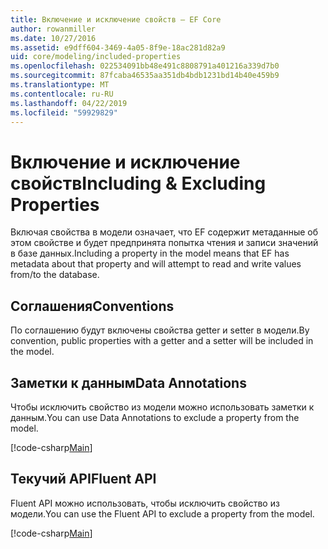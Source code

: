 ```yaml
---
title: Включение и исключение свойств — EF Core
author: rowanmiller
ms.date: 10/27/2016
ms.assetid: e9dff604-3469-4a05-8f9e-18ac281d82a9
uid: core/modeling/included-properties
ms.openlocfilehash: 022534091bb48e491c8808791a401216a339d7b0
ms.sourcegitcommit: 87fcaba46535aa351db4bdb1231bd14b40e459b9
ms.translationtype: MT
ms.contentlocale: ru-RU
ms.lasthandoff: 04/22/2019
ms.locfileid: "59929829"
---
```

# <a name="including--excluding-properties"></a><span data-ttu-id="bd874-102">Включение и исключение свойств</span><span class="sxs-lookup"><span data-stu-id="bd874-102">Including & Excluding Properties</span></span>

<span data-ttu-id="bd874-103">Включая свойства в модели означает, что EF содержит метаданные об этом свойстве и будет предпринята попытка чтения и записи значений в базе данных.</span><span class="sxs-lookup"><span data-stu-id="bd874-103">Including a property in the model means that EF has metadata about that property and will attempt to read and write values from/to the database.</span></span>

## <a name="conventions"></a><span data-ttu-id="bd874-104">Соглашения</span><span class="sxs-lookup"><span data-stu-id="bd874-104">Conventions</span></span>

<span data-ttu-id="bd874-105">По соглашению будут включены свойства getter и setter в модели.</span><span class="sxs-lookup"><span data-stu-id="bd874-105">By convention, public properties with a getter and a setter will be included in the model.</span></span>

## <a name="data-annotations"></a><span data-ttu-id="bd874-106">Заметки к данным</span><span class="sxs-lookup"><span data-stu-id="bd874-106">Data Annotations</span></span>

<span data-ttu-id="bd874-107">Чтобы исключить свойство из модели можно использовать заметки к данным.</span><span class="sxs-lookup"><span data-stu-id="bd874-107">You can use Data Annotations to exclude a property from the model.</span></span>

[!code-csharp[Main](../../../samples/core/Modeling/DataAnnotations/Samples/IgnoreProperty.cs?highlight=17)]

## <a name="fluent-api"></a><span data-ttu-id="bd874-108">Текучий API</span><span class="sxs-lookup"><span data-stu-id="bd874-108">Fluent API</span></span>

<span data-ttu-id="bd874-109">Fluent API можно использовать, чтобы исключить свойство из модели.</span><span class="sxs-lookup"><span data-stu-id="bd874-109">You can use the Fluent API to exclude a property from the model.</span></span>

[!code-csharp[Main](../../../samples/core/Modeling/FluentAPI/Samples/IgnoreProperty.cs?highlight=12,13)]
